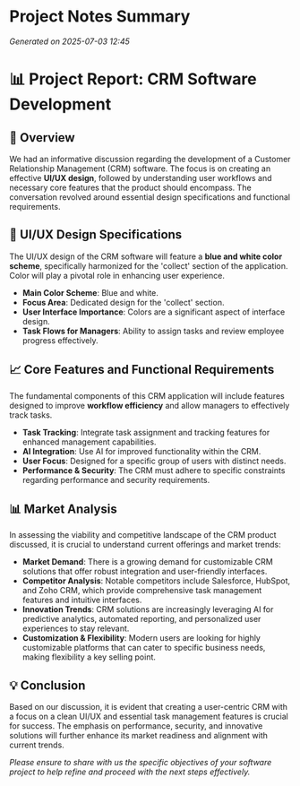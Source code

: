 # Project Notes Summary

*Generated on 2025-07-03 12:45*

# 📊 **Project Report: CRM Software Development**

## 📝 **Overview**
We had an informative discussion regarding the development of a Customer Relationship Management (CRM) software. The focus is on creating an effective **UI/UX design**, followed by understanding user workflows and necessary core features that the product should encompass. The conversation revolved around essential design specifications and functional requirements.

## 🎨 **UI/UX Design Specifications**
The UI/UX design of the CRM software will feature a **blue and white color scheme**, specifically harmonized for the 'collect' section of the application. Color will play a pivotal role in enhancing user experience.

- **Main Color Scheme**: Blue and white.
- **Focus Area**: Dedicated design for the 'collect' section.
- **User Interface Importance**: Colors are a significant aspect of interface design.
- **Task Flows for Managers**: Ability to assign tasks and review employee progress effectively.

## 📈 **Core Features and Functional Requirements**
The fundamental components of this CRM application will include features designed to improve **workflow efficiency** and allow managers to effectively track tasks.

- **Task Tracking**: Integrate task assignment and tracking features for enhanced management capabilities.
- **AI Integration**: Use AI for improved functionality within the CRM.
- **User Focus**: Designed for a specific group of users with distinct needs.
- **Performance & Security**: The CRM must adhere to specific constraints regarding performance and security requirements.

## 📊 **Market Analysis**
In assessing the viability and competitive landscape of the CRM product discussed, it is crucial to understand current offerings and market trends:

- **Market Demand**: There is a growing demand for customizable CRM solutions that offer robust integration and user-friendly interfaces.
- **Competitor Analysis**: Notable competitors include Salesforce, HubSpot, and Zoho CRM, which provide comprehensive task management features and intuitive interfaces.
- **Innovation Trends**: CRM solutions are increasingly leveraging AI for predictive analytics, automated reporting, and personalized user experiences to stay relevant.
- **Customization & Flexibility**: Modern users are looking for highly customizable platforms that can cater to specific business needs, making flexibility a key selling point.

## 💡 **Conclusion**
Based on our discussion, it is evident that creating a user-centric CRM with a focus on a clean UI/UX and essential task management features is crucial for success. The emphasis on performance, security, and innovative solutions will further enhance its market readiness and alignment with current trends. 

*Please ensure to share with us the specific objectives of your software project to help refine and proceed with the next steps effectively.*